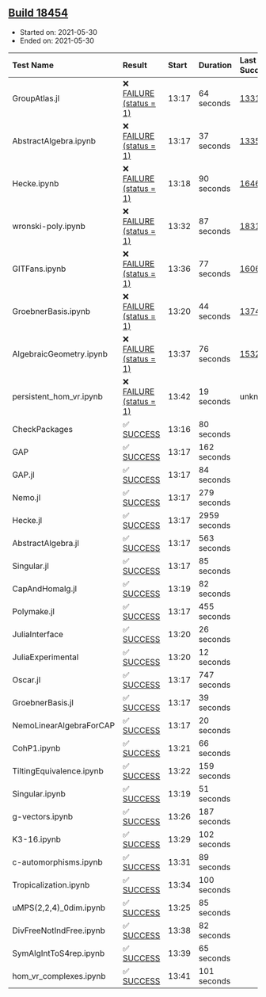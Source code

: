 ## [Build 18454](https://oscarci.mathematik.uni-kl.de/job/oscar/18454/)

* Started on: 2021-05-30
* Ended on: 2021-05-30

| Test Name    | Result | Start | Duration | Last Success | First Failure |
|:-------------|:-------|:------|:---------|:-------------|:--------------|
| GroupAtlas.jl | ❌ [FAILURE (status = 1)](https://oscarci.mathematik.uni-kl.de/job/oscar/18454/artifact/logs/build-18454/GroupAtlas.jl.log) | 13:17 | 64 seconds | [13311](https://oscarci.mathematik.uni-kl.de/job/oscar/13311/) | [13312](https://oscarci.mathematik.uni-kl.de/job/oscar/13312/) |
| AbstractAlgebra.ipynb | ❌ [FAILURE (status = 1)](https://oscarci.mathematik.uni-kl.de/job/oscar/18454/artifact/logs/build-18454/AbstractAlgebra.ipynb.log) | 13:17 | 37 seconds | [13355](https://oscarci.mathematik.uni-kl.de/job/oscar/13355/) | [13356](https://oscarci.mathematik.uni-kl.de/job/oscar/13356/) |
| Hecke.ipynb | ❌ [FAILURE (status = 1)](https://oscarci.mathematik.uni-kl.de/job/oscar/18454/artifact/logs/build-18454/Hecke.ipynb.log) | 13:18 | 90 seconds | [16463](https://oscarci.mathematik.uni-kl.de/job/oscar/16463/) | [16464](https://oscarci.mathematik.uni-kl.de/job/oscar/16464/) |
| wronski-poly.ipynb | ❌ [FAILURE (status = 1)](https://oscarci.mathematik.uni-kl.de/job/oscar/18454/artifact/logs/build-18454/wronski-poly.ipynb.log) | 13:32 | 87 seconds | [18314](https://oscarci.mathematik.uni-kl.de/job/oscar/18314/) | [18315](https://oscarci.mathematik.uni-kl.de/job/oscar/18315/) |
| GITFans.ipynb | ❌ [FAILURE (status = 1)](https://oscarci.mathematik.uni-kl.de/job/oscar/18454/artifact/logs/build-18454/GITFans.ipynb.log) | 13:36 | 77 seconds | [16068](https://oscarci.mathematik.uni-kl.de/job/oscar/16068/) | [16069](https://oscarci.mathematik.uni-kl.de/job/oscar/16069/) |
| GroebnerBasis.ipynb | ❌ [FAILURE (status = 1)](https://oscarci.mathematik.uni-kl.de/job/oscar/18454/artifact/logs/build-18454/GroebnerBasis.ipynb.log) | 13:20 | 44 seconds | [13748](https://oscarci.mathematik.uni-kl.de/job/oscar/13748/) | [13749](https://oscarci.mathematik.uni-kl.de/job/oscar/13749/) |
| AlgebraicGeometry.ipynb | ❌ [FAILURE (status = 1)](https://oscarci.mathematik.uni-kl.de/job/oscar/18454/artifact/logs/build-18454/AlgebraicGeometry.ipynb.log) | 13:37 | 76 seconds | [15322](https://oscarci.mathematik.uni-kl.de/job/oscar/15322/) | [15323](https://oscarci.mathematik.uni-kl.de/job/oscar/15323/) |
| persistent_hom_vr.ipynb | ❌ [FAILURE (status = 1)](https://oscarci.mathematik.uni-kl.de/job/oscar/18454/artifact/logs/build-18454/persistent_hom_vr.ipynb.log) | 13:42 | 19 seconds | unknown | unknown |
| CheckPackages | ✅ [SUCCESS](https://oscarci.mathematik.uni-kl.de/job/oscar/18454/artifact/logs/build-18454/CheckPackages.log) | 13:16 | 80 seconds |  |  |
| GAP | ✅ [SUCCESS](https://oscarci.mathematik.uni-kl.de/job/oscar/18454/artifact/logs/build-18454/GAP.log) | 13:17 | 162 seconds |  |  |
| GAP.jl | ✅ [SUCCESS](https://oscarci.mathematik.uni-kl.de/job/oscar/18454/artifact/logs/build-18454/GAP.jl.log) | 13:17 | 84 seconds |  |  |
| Nemo.jl | ✅ [SUCCESS](https://oscarci.mathematik.uni-kl.de/job/oscar/18454/artifact/logs/build-18454/Nemo.jl.log) | 13:17 | 279 seconds |  |  |
| Hecke.jl | ✅ [SUCCESS](https://oscarci.mathematik.uni-kl.de/job/oscar/18454/artifact/logs/build-18454/Hecke.jl.log) | 13:17 | 2959 seconds |  |  |
| AbstractAlgebra.jl | ✅ [SUCCESS](https://oscarci.mathematik.uni-kl.de/job/oscar/18454/artifact/logs/build-18454/AbstractAlgebra.jl.log) | 13:17 | 563 seconds |  |  |
| Singular.jl | ✅ [SUCCESS](https://oscarci.mathematik.uni-kl.de/job/oscar/18454/artifact/logs/build-18454/Singular.jl.log) | 13:17 | 85 seconds |  |  |
| CapAndHomalg.jl | ✅ [SUCCESS](https://oscarci.mathematik.uni-kl.de/job/oscar/18454/artifact/logs/build-18454/CapAndHomalg.jl.log) | 13:19 | 82 seconds |  |  |
| Polymake.jl | ✅ [SUCCESS](https://oscarci.mathematik.uni-kl.de/job/oscar/18454/artifact/logs/build-18454/Polymake.jl.log) | 13:17 | 455 seconds |  |  |
| JuliaInterface | ✅ [SUCCESS](https://oscarci.mathematik.uni-kl.de/job/oscar/18454/artifact/logs/build-18454/JuliaInterface.log) | 13:20 | 26 seconds |  |  |
| JuliaExperimental | ✅ [SUCCESS](https://oscarci.mathematik.uni-kl.de/job/oscar/18454/artifact/logs/build-18454/JuliaExperimental.log) | 13:20 | 12 seconds |  |  |
| Oscar.jl | ✅ [SUCCESS](https://oscarci.mathematik.uni-kl.de/job/oscar/18454/artifact/logs/build-18454/Oscar.jl.log) | 13:17 | 747 seconds |  |  |
| GroebnerBasis.jl | ✅ [SUCCESS](https://oscarci.mathematik.uni-kl.de/job/oscar/18454/artifact/logs/build-18454/GroebnerBasis.jl.log) | 13:17 | 39 seconds |  |  |
| NemoLinearAlgebraForCAP | ✅ [SUCCESS](https://oscarci.mathematik.uni-kl.de/job/oscar/18454/artifact/logs/build-18454/NemoLinearAlgebraForCAP.log) | 13:17 | 20 seconds |  |  |
| CohP1.ipynb | ✅ [SUCCESS](https://oscarci.mathematik.uni-kl.de/job/oscar/18454/artifact/logs/build-18454/CohP1.ipynb.log) | 13:21 | 66 seconds |  |  |
| TiltingEquivalence.ipynb | ✅ [SUCCESS](https://oscarci.mathematik.uni-kl.de/job/oscar/18454/artifact/logs/build-18454/TiltingEquivalence.ipynb.log) | 13:22 | 159 seconds |  |  |
| Singular.ipynb | ✅ [SUCCESS](https://oscarci.mathematik.uni-kl.de/job/oscar/18454/artifact/logs/build-18454/Singular.ipynb.log) | 13:19 | 51 seconds |  |  |
| g-vectors.ipynb | ✅ [SUCCESS](https://oscarci.mathematik.uni-kl.de/job/oscar/18454/artifact/logs/build-18454/g-vectors.ipynb.log) | 13:26 | 187 seconds |  |  |
| K3-16.ipynb | ✅ [SUCCESS](https://oscarci.mathematik.uni-kl.de/job/oscar/18454/artifact/logs/build-18454/K3-16.ipynb.log) | 13:29 | 102 seconds |  |  |
| c-automorphisms.ipynb | ✅ [SUCCESS](https://oscarci.mathematik.uni-kl.de/job/oscar/18454/artifact/logs/build-18454/c-automorphisms.ipynb.log) | 13:31 | 89 seconds |  |  |
| Tropicalization.ipynb | ✅ [SUCCESS](https://oscarci.mathematik.uni-kl.de/job/oscar/18454/artifact/logs/build-18454/Tropicalization.ipynb.log) | 13:34 | 100 seconds |  |  |
| uMPS(2,2,4)_0dim.ipynb | ✅ [SUCCESS](https://oscarci.mathematik.uni-kl.de/job/oscar/18454/artifact/logs/build-18454/uMPS-2-2-4-_0dim.ipynb.log) | 13:25 | 85 seconds |  |  |
| DivFreeNotIndFree.ipynb | ✅ [SUCCESS](https://oscarci.mathematik.uni-kl.de/job/oscar/18454/artifact/logs/build-18454/DivFreeNotIndFree.ipynb.log) | 13:38 | 82 seconds |  |  |
| SymAlgIntToS4rep.ipynb | ✅ [SUCCESS](https://oscarci.mathematik.uni-kl.de/job/oscar/18454/artifact/logs/build-18454/SymAlgIntToS4rep.ipynb.log) | 13:39 | 65 seconds |  |  |
| hom_vr_complexes.ipynb | ✅ [SUCCESS](https://oscarci.mathematik.uni-kl.de/job/oscar/18454/artifact/logs/build-18454/hom_vr_complexes.ipynb.log) | 13:41 | 101 seconds |  |  |
